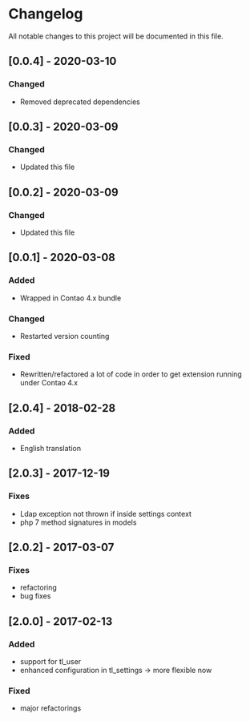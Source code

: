 # Changelog
All notable changes to this project will be documented in this file.

## [0.0.4] - 2020-03-10

### Changed
- Removed deprecated dependencies

## [0.0.3] - 2020-03-09

### Changed
- Updated this file

## [0.0.2] - 2020-03-09

### Changed
- Updated this file

## [0.0.1] - 2020-03-08

### Added
- Wrapped in Contao 4.x bundle

### Changed
- Restarted version counting

### Fixed
- Rewritten/refactored a lot of code in order to get extension running under Contao 4.x

## [2.0.4] - 2018-02-28

### Added
- English translation

## [2.0.3] - 2017-12-19

### Fixes
- Ldap exception not thrown if inside settings context
- php 7 method signatures in models

## [2.0.2] - 2017-03-07

### Fixes
- refactoring
- bug fixes

## [2.0.0] - 2017-02-13

### Added
- support for tl_user
- enhanced configuration in tl_settings -> more flexible now

### Fixed
- major refactorings
